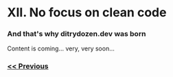 # XII. No focus on clean code

### And that's why ditrydozen.dev was born

Content is coming... very, very soon...

### [<< Previous](https://dirtydozen.dev/pages/en/writing-tooooo-generic-code.html)